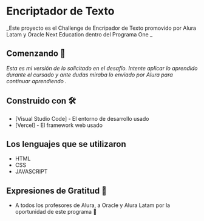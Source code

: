 # Encriptador de Texto

_Este proyecto es el Challenge de Encripador de Texto promovido por Alura Latam y Oracle Next Education dentro del Programa One _

## Comenzando 🚀

_Esta es mi versión de lo solicitado en el desafío. Intente aplicar lo aprendido durante el cursado y ante dudas miraba lo enviado por Alura para continuar aprendiendo ._

## Construido con 🛠️

* [Visual Studio Code] - El entorno de desarrollo usado
* [Vercel] - El framework web usado

## Los lenguajes que se utilizaron

* HTML
* CSS
* JAVASCRIPT

## Expresiones de Gratitud 🎁

* A todos los profesores de Alura, a Oracle y Alura Latam por la oportunidad de este programa 📢

